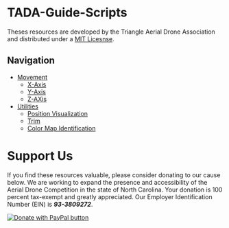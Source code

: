 # TADA-Guide-Scripts

Theses resources are developed by the Triangle Aerial Drone Association and distributed under a [MIT Licesnse](LICENSE). 


## Navigation

- [Movement](Movement/README.md)
    - [X-Axis](Movement/X-Axis.py)
    - [Y-Axis](Movement/Y-Axis.py)
    - [Z-AXis](Movement/Z-Axis.py)
- [Utilities](relative/path/to/file)
    - [Position Visualization](Utilities/PositionVisualization.py)
    - [Trim](Utilities/Trim.py)
    - [Color Map Identification](Utilities/IdentifyColorMap.py)



# Support Us

If you find these resources valuable, please consider donating to our cause below. We are working to expand the presence and accessibility of the Aerial Drone Competition in the state of North Carolina. Your donation is 100 percent tax-exempt and greatly appreciated. Our Employer Identification Number (EIN) is ***93-3809272***.

[<img src="https://www.paypalobjects.com/en_US/i/btn/btn_donateCC_LG.gif" alt="Donate with PayPal button" />](https://www.paypal.com/donate?hosted_button_id=9GTVQGTBZZFY8)